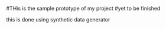 #THis is the sample prototype of my project
#yet to be finished

this is done using synthetic data generator
